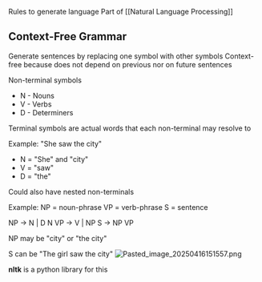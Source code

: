 Rules to generate language
Part of [[Natural Language Processing]]

## Context-Free Grammar
Generate sentences by replacing one symbol with other symbols
Context-free because does not depend on previous nor on future sentences

Non-terminal symbols

* N - Nouns
* V - Verbs
* D - Determiners

Terminal symbols are actual words that each non-terminal may resolve to

Example:
"She saw the city"

* N = "She" and "city"
* V = "saw"
* D = "the"

Could also have nested non-terminals

Example:
NP = noun-phrase
VP = verb-phrase
S = sentence

NP -> N | D N
VP -> V | NP
S -> NP VP

NP may be "city" or "the city"

S can be "The girl saw the city"
![Pasted\_image\_20250416151557.png](Context%20Free%20Grammar.png)

**nltk** is a python library for this